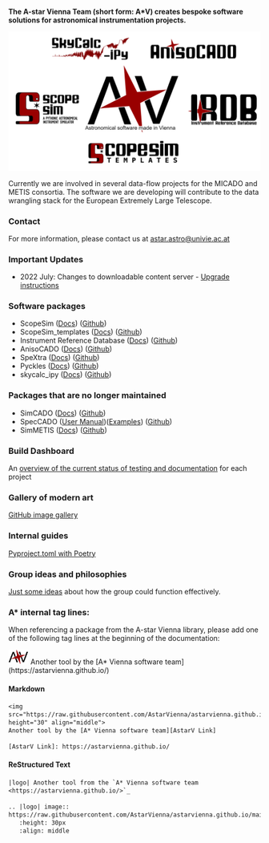 <!--- <img src="https://raw.githubusercontent.com/AstarVienna/astarvienna.github.io/main/logos/star_t.png" height="100"> --->

**The A-star Vienna Team (short form: A*V) creates bespoke software solutions for astronomical instrumentation projects.**

<img src="https://raw.githubusercontent.com/AstarVienna/astarvienna.github.io/main/logos/Logos_Collage_t.png" width="700">


Currently we are involved in several data-flow projects for the MICADO and METIS consortia.
The software we are developing will contribute to the data wrangling stack for the European Extremely Large Telescope.

### Contact
For more information, please contact us at astar.astro@univie.ac.at

### Important Updates
- 2022 July: Changes to downloadable content server - [Upgrade instructions](server_upgrade_instructions.md)

### Software packages

- ScopeSim ([Docs](https://scopesim.readthedocs.io/en/latest/)) ([Github](https://github.com/AstarVienna/ScopeSim))
- ScopeSim_templates ([Docs](https://scopesim-templates.readthedocs.io/en/latest/)) ([Github](https://github.com/AstarVienna/ScopeSim_Templates))
- Instrument Reference Database ([Docs](https://irdb.readthedocs.io/en/latest/)) ([Github](https://github.com/AstarVienna/irdb))
- AnisoCADO ([Docs](https://anisocado.readthedocs.io/en/latest/)) ([Github](https://github.com/AstarVienna/anisocado))
- SpeXtra ([Docs](https://spextra.readthedocs.io/en/latest/)) ([Github](https://github.com/miguelverdugo/speXtra))
- Pyckles ([Docs](https://pyckles.readthedocs.io/en/latest/)) ([Github](https://github.com/AstarVienna/Pyckles))
- skycalc_ipy ([Docs](https://skycalc-ipy.readthedocs.io/en/latest/)) ([Github](https://github.com/AstarVienna/skycalc_ipy))

### Packages that are no longer maintained

- SimCADO ([Docs](https://simcado.readthedocs.io/en/latest/)) ([Github](https://github.com/astronomyk/SimCADO))
- SpecCADO ([User Manual](https://github.com/oczoske/SpecCADO/blob/master/User_Manual.pdf))([Examples](https://github.com/oczoske/SpecCADO/tree/master/example)) ([Github](https://github.com/oczoske/SpecCADO))
- SimMETIS ([Docs](https://github.com/astronomyk/SimMETIS/tree/master/doc)) ([Github](https://github.com/astronomyk/SimMETIS))

### Build Dashboard

An [overview of the current status of testing and documentation](dashboard.md) for each project

### Gallery of modern art
[GitHub image gallery](https://github.com/AstarVienna/astarvienna.github.io/tree/main/modern_art)

### Internal guides
[Pyproject.toml with Poetry](howtotoml.md)

### Group ideas and philosophies
[Just some ideas](group_ideas/coding_philosophy.md) about how the group could function effectively.

### A* internal tag lines:

When referencing a package from the A-star Vienna library, please add one of the following tag lines at the beginning of the documentation:

<img src="https://raw.githubusercontent.com/AstarVienna/astarvienna.github.io/main/logos/star_small_t.png" height="30"> 
Another tool by the [A* Vienna software team](https://astarvienna.github.io/)

#### Markdown
``` 
<img src="https://raw.githubusercontent.com/AstarVienna/astarvienna.github.io/main/logos/star_small_t.png" height="30" align="middle"> 
Another tool by the [A* Vienna software team][AstarV Link]

[AstarV Link]: https://astarvienna.github.io/
```

#### ReStructured Text
```
|logo| Another tool from the `A* Vienna software team <https://astarvienna.github.io/>`_

.. |logo| image:: https://raw.githubusercontent.com/AstarVienna/astarvienna.github.io/main/logos/star_small_t.png
   :height: 30px
   :align: middle
```
